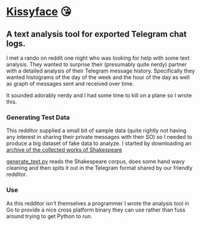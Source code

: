 # [Kissyface](https://www.youtube.com/watch?v=oZBFOH728pg) 😘

## A text analysis tool for exported Telegram chat logs.

I met a rando on reddit one night who was looking for help with some text analysis. They wanted to surprise their (presumably quite nerdy) partner with a detailed analysis of their Telegram message history. Specifically they wanted histograms of the day of the week and the hour of the day as well as graph of messages sent and received over time.

It sounded adorably nerdy and I had some time to kill on a plane so I wrote this.

### Generating Test Data

This redditor supplied a small bit of sample data (quite rightly not having any interest in sharing their private messages with their SO) so I needed to produce a big dataset of fake data to analyze. I started by downloading an [archive of the collected works of Shakespeare](https://www.gutenberg.org/cache/epub/100/pg100.txt)

[generate_text.py](https://github.com/rsalmond/kissyface/blob/master/generate_text.py) reads the Shakespeare corpus, does some hand wavy cleaning and then spits it out in the Telegram format shared by our friendly redditor.

### Use

As this redditor isn't themselves a programmer I wrote the analysis tool in Go to provide a nice cross platform binary they can use rather than fuss around trying to get Python to run.
